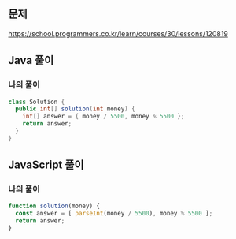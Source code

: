 ## 문제
https://school.programmers.co.kr/learn/courses/30/lessons/120819

## Java 풀이
### 나의 풀이
```java
class Solution {
  public int[] solution(int money) {
    int[] answer = { money / 5500, money % 5500 };
    return answer;
  }
}
```

## JavaScript 풀이
### 나의 풀이
```javascript
function solution(money) {
  const answer = [ parseInt(money / 5500), money % 5500 ];
  return answer;
}
```
